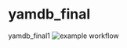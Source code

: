 # yamdb_final
yamdb_final1
![example workflow](https://github.com/github/docs/actions/workflows/main.yml/badge.svg)